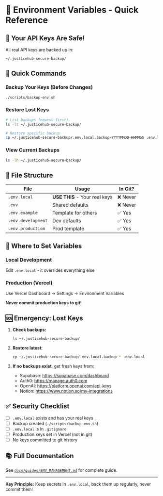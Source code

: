 # 🔐 Environment Variables - Quick Reference

## 📍 Your API Keys Are Safe!

All real API keys are backed up in:
```
~/.justicehub-secure-backup/
```

## 🚀 Quick Commands

### Backup Your Keys (Before Changes)
```bash
./scripts/backup-env.sh
```

### Restore Lost Keys
```bash
# List backups (newest first)
ls -lt ~/.justicehub-secure-backup/

# Restore specific backup
cp ~/.justicehub-secure-backup/.env.local.backup-YYYYMMDD-HHMMSS .env.local
```

### View Current Backups
```bash
ls -lh ~/.justicehub-secure-backup/
```

## 📁 File Structure

| File | Usage | In Git? |
|------|-------|---------|
| `.env.local` | **USE THIS** - Your real keys | ❌ Never |
| `.env` | Shared defaults | ❌ Never |
| `.env.example` | Template for others | ✅ Yes |
| `.env.development` | Dev defaults | ✅ Yes |
| `.env.production` | Prod template | ✅ Yes |

## 🎯 Where to Set Variables

### Local Development
Edit `.env.local` - it overrides everything else

### Production (Vercel)
Use Vercel Dashboard → Settings → Environment Variables

**Never commit production keys to git!**

## 🆘 Emergency: Lost Keys

1. **Check backups:**
   ```bash
   ls ~/.justicehub-secure-backup/
   ```

2. **Restore latest:**
   ```bash
   cp ~/.justicehub-secure-backup/.env.local.backup-* .env.local
   ```

3. **If no backups exist**, get fresh keys from:
   - Supabase: https://supabase.com/dashboard
   - Auth0: https://manage.auth0.com
   - OpenAI: https://platform.openai.com/api-keys
   - Notion: https://www.notion.so/my-integrations

## ✅ Security Checklist

- [ ] `.env.local` exists and has your real keys
- [ ] Backup created (`./scripts/backup-env.sh`)
- [ ] `.env.local` is in `.gitignore`
- [ ] Production keys set in Vercel (not in git)
- [ ] No keys committed to git history

## 📚 Full Documentation

See [`docs/guides/ENV_MANAGEMENT.md`](docs/guides/ENV_MANAGEMENT.md) for complete guide.

---

**Key Principle:** Keep secrets in `.env.local`, back them up regularly, never commit them!
